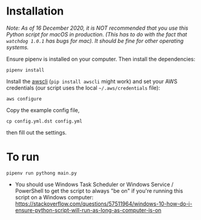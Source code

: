 # Installation
*Note: As of 16 December 2020, it is NOT recommended that you use this Python script for macOS in production. 
(This has to do with the fact that `watchdog 1.0.1` has bugs for mac).
It should be fine for other operating systems.*

Ensure pipenv is installed on your computer. Then install the dependencies:
```
pipenv install
```
Install the [awscli](https://aws.amazon.com/cli/) (`pip install awscli` might work) and set your AWS credentials (our script uses the local `~/.aws/credentials` file):
```
aws configure
```
Copy the example config file, 
```
cp config.yml.dst config.yml
```
then fill out the settings.

# To run
```
pipenv run pythong main.py
```

* You should use Windows Task Scheduler or Windows Service / PowerShell to get the script to always "be on"
if you're running this script on a Windows computer: https://stackoverflow.com/questions/57511964/windows-10-how-do-i-ensure-python-script-will-run-as-long-as-computer-is-on
